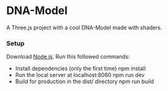 # DNA-Model
A Three.js project with a cool DNA-Model made with shaders.

<h3>Setup</h3>

Download <a href="https://nodejs.org/en" target="_blank">Node.js</a>. Run this followed commands:

<ul>	
	
<li>
Install dependencies (only the first time)
npm install
</li>

<li>
	Run the local server at localhost:8080
npm run dev
</li>

<li>
	Build for production in the dist/ directory
npm run build
</li>

</ul>
	
